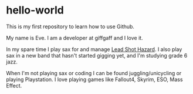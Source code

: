 # hello-world
This is my first repository to learn how to use Github. 

My name is Eve. I am a developer at giffgaff and I love it. 

In my spare time I play sax for and manage [Lead Shot Hazard](http://www.leadshothazard.com). I also play sax in a new band that hasn't started gigging yet, and I'm studying grade 6 jazz. 

When I'm not playing sax or coding I can be found juggling/unicycling or playing Playstation. I love playing games like Fallout4, Skyrim, ESO, Mass Effect. 
